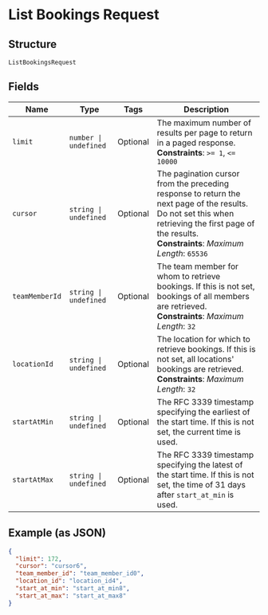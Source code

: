 
# List Bookings Request

## Structure

`ListBookingsRequest`

## Fields

| Name | Type | Tags | Description |
|  --- | --- | --- | --- |
| `limit` | `number \| undefined` | Optional | The maximum number of results per page to return in a paged response.<br>**Constraints**: `>= 1`, `<= 10000` |
| `cursor` | `string \| undefined` | Optional | The pagination cursor from the preceding response to return the next page of the results. Do not set this when retrieving the first page of the results.<br>**Constraints**: *Maximum Length*: `65536` |
| `teamMemberId` | `string \| undefined` | Optional | The team member for whom to retrieve bookings. If this is not set, bookings of all members are retrieved.<br>**Constraints**: *Maximum Length*: `32` |
| `locationId` | `string \| undefined` | Optional | The location for which to retrieve bookings. If this is not set, all locations' bookings are retrieved.<br>**Constraints**: *Maximum Length*: `32` |
| `startAtMin` | `string \| undefined` | Optional | The RFC 3339 timestamp specifying the earliest of the start time. If this is not set, the current time is used. |
| `startAtMax` | `string \| undefined` | Optional | The RFC 3339 timestamp specifying the latest of the start time. If this is not set, the time of 31 days after `start_at_min` is used. |

## Example (as JSON)

```json
{
  "limit": 172,
  "cursor": "cursor6",
  "team_member_id": "team_member_id0",
  "location_id": "location_id4",
  "start_at_min": "start_at_min8",
  "start_at_max": "start_at_max8"
}
```

